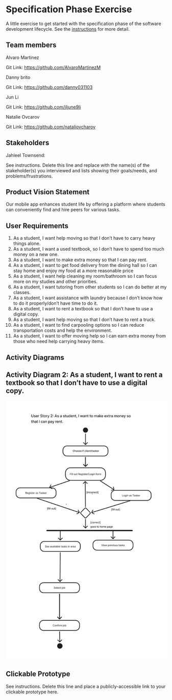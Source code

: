 # Specification Phase Exercise

A little exercise to get started with the specification phase of the software development lifecycle. See the [instructions](instructions.md) for more detail.

## Team members
Alvaro Martinez

Git Link: https://github.com/AlvaroMartinezM

Danny brito

Git Link: https://github.com/danny031103 

Jun Li

Git Link: https://github.com/jljune9li 

Natalie Ovcarov

Git Link: https://github.com/nataliovcharov

## Stakeholders

Jahleel Townsend: 

See instructions. Delete this line and replace with the name(s) of the stakeholder(s) you interviewed and lists showing their goals/needs, and problems/frustrations.

## Product Vision Statement

Our mobile app enhances student life by offering a platform where students can conveniently find and hire peers for various tasks.

## User Requirements

1. As a student, I want help moving so that I don’t have to carry heavy things alone.
2. As a student, I want a used textbook, so I don’t have to spend too much money on a new one.
3. As a student, I want to make extra money so that I can pay rent.
4. As a student, I want to get food delivery from the dining hall so I can stay home and enjoy my food at a more reasonable price
5. As a student, I want help cleaning my room/bathroom so I can focus more on my studies and other priorities.
6. As a student, I want tutoring from other students so I can do better at my classes.
7. As a student, I want assistance with laundry because I don’t know how to do it properly/don’t have time to do it.
8. As a student, I want to rent a textbook so that I don’t have to use a digital copy.
9. As a student, I want help moving so that I don’t have to rent a truck.
10. As a student, I want to find carpooling options so I can reduce transportation costs and help the environment.
11. As a student, I want to offer moving help so I can earn extra money from those who need help carrying heavy items.

## Activity Diagrams

## Activity Diagram 2: As a student, I want to rent a textbook so that I don’t have to use a digital copy.
![alt text](image.png)


## Clickable Prototype

See instructions. Delete this line and place a publicly-accessible link to your clickable prototype here.
